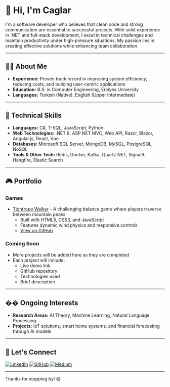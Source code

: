 # 👋 Hi, I'm Caglar

I'm a software developer who believes that clean code and strong communication are essential to successful projects. With solid experience in .NET and full-stack development, I excel in technical challenges and maintain productivity under high-pressure situations. My passion lies in creating effective solutions while enhancing team collaboration.

---

## 👨‍💻 About Me

- **Experience:** Proven track record in improving system efficiency, reducing costs, and building user-centric applications
- **Education:** B.S. in Computer Engineering, Erciyes University
- **Languages:** Turkish (Native), English (Upper Intermediate)

---

## 🔧 Technical Skills

- **Languages:** C#, T-SQL, JavaScript, Python
- **Web Technologies:** .NET 8, ASP.NET MVC, Web API, Razor, Blazor, Angular.js, React, Vue
- **Databases:** Microsoft SQL Server, MongoDB, MySQL, PostgreSQL, NoSQL
- **Tools & Other Tech:** Redis, Docker, Kafka, Quartz.NET, SignalR, Hangfire, Elastic Search

---

## 🎮 Portfolio

### Games
- [Tightrope Walker](https://caglarsarikaya.github.io/TightropeWalker/) - A challenging balance game where players traverse between mountain peaks
  - Built with HTML5, CSS3, and JavaScript
  - Features dynamic wind physics and responsive controls
  - [View on GitHub](https://github.com/caglarsarikaya/TightropeWalker)

### Coming Soon
- More projects will be added here as they are completed
- Each project will include:
  - Live demo link
  - GitHub repository
  - Technologies used
  - Brief description

---

## �� Ongoing Interests

- **Research Areas:** AI Theory, Machine Learning, Natural Language Processing
- **Projects:** IoT solutions, smart home systems, and financial forecasting through AI models

---

## 💼 Let's Connect

[![LinkedIn](https://img.shields.io/badge/LinkedIn-0077B5?style=flat&logo=linkedin&logoColor=white)](http://www.linkedin.com/in/caglarcansarikaya)
[![GitHub](https://img.shields.io/badge/GitHub-181717?style=flat&logo=github&logoColor=white)](https://github.com/caglarsarikaya)
[![Medium](https://img.shields.io/badge/Medium-12100E?style=flat&logo=medium&logoColor=white)](https://medium.com/@caglarcansarikaya)

---

Thanks for stopping by! 😄
